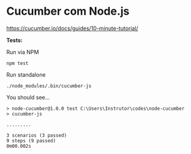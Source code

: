 # Cucumber com Node.js

https://cucumber.io/docs/guides/10-minute-tutorial/


__Tests:__

Run via NPM

    npm test

Run standalone

    ./node_modules/.bin/cucumber-js

You should see...

	> node-cucumber@1.0.0 test C:\Users\Instrutor\codes\node-cucumber
	> cucumber-js

	.........

	3 scenarios (3 passed)
	9 steps (9 passed)
	0m00.002s


